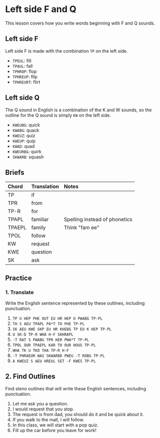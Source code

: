 # Left side F and Q

This lesson covers how you write words beginning with F and Q sounds.

## Left side F

Left side F is made with the combination `TP` on the left side.

<Steno-Display labels="all" stroke="F" />

* `TPEUL`: fill
* `TPAUL`: fall
* `TPHROP`: flop
* `TPHREUP`: flip
* `TPHREURT`: flirt

## Left side Q

The Q sound in English is a combination of the K and W sounds, so the outline for the Q sound is simply `KW` on the left side.

<Steno-Display labels="all" stroke="Q" />

* `KWEUBG`: quick
* `KWABG`: quack
* `KWEUZ`: quiz
* `KWEUP`: quip
* `KWAD`: quad
* `KWEURBG`: quirk
* `SKWARB`: squash

## Briefs

| Chord  | Translation | Notes                          |
|:-------|:------------|:-------------------------------|
| TP     | if          |                                |
| TPR    | from        |                                |
| TP-R   | for         |                                |
| TPAPL  | familiar    | Spelling instead of phonetics |
| TPAEPL | family      | Think "fam ee"                 |
| TPOL   | follow      |                                |
| KW     | request     |                                |
| KWE    | question    |                                |
| SK     | ask         |                                |

## Practice

### 1. Translate

Write the English sentence represented by these outlines, including punctuation.

1. `TP U HEP PHE OUT EU HR HEP U PWABG TP-PL`
2. `TH S AEU TPAPL PA*T TO PHE TP-PL`
3. `SK AEU KWE SKP EU HR KHEBG TP EU K HEP TP-PL`
4. `U SK-D TP-R WHA H-F SKHRAPL`
5. `-T RAT S PWABG TPR HER PWA*T TP-PL`
6. `TPOL OUR TPAEPL KAR TO OUR HOUS TP-PL`
7. `WHA TK U TKO THA TP-R H-F`
8. `-T PHRAEUR WAS SKWARBD PWEU -T ROBG TP-PL`
9. `A KWEUZ S AEU HREUL SET -F KWES TP-PL`

## 2. Find Outlines

Find steno outlines that will write these English sentences, including punctuation.

1. Let me ask you a question.
2. I would request that you stop.
3. The request is from dad, you should do it and be quick about it.
4. If you walk to the mall, I will follow.
5. In this class, we will start with a pop quiz.
6. Fill up the car before you leave for work!

